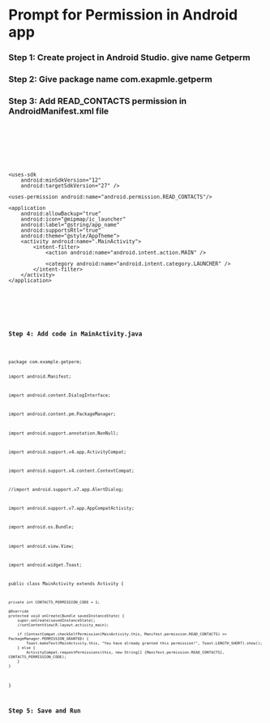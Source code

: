 <h1>Prompt for Permission in Android app</h1>
<h3>Step 1: Create project in Android Studio. give name <b>Getperm</b></h3>
<h3>Step 2: Give package name <b>com.exapmle.getperm</b>

<h3>Step 3: Add <b>READ_CONTACTS</b> permission in AndroidManifest.xml file</h3>
<code>
  
  <?xml version="1.0" encoding="utf-8"?>
<manifest xmlns:android="http://schemas.android.com/apk/res/android"
    package="com.example.getperm">

    <uses-sdk
        android:minSdkVersion="12"
        android:targetSdkVersion="27" />

    <uses-permission android:name="android.permission.READ_CONTACTS"/>

    <application
        android:allowBackup="true"
        android:icon="@mipmap/ic_launcher"
        android:label="@string/app_name"
        android:supportsRtl="true"
        android:theme="@style/AppTheme">
        <activity android:name=".MainActivity">
            <intent-filter>
                <action android:name="android.intent.action.MAIN" />

                <category android:name="android.intent.category.LAUNCHER" />
            </intent-filter>
        </activity>
    </application>

</manifest>
  
<code>
  
<h3>Step 4: Add code in <b>MainActivity.java</b></h3>
  
<code>
package com.example.getperm;

import android.Manifest;
  
import android.content.DialogInterface;
  
import android.content.pm.PackageManager;
  
import android.support.annotation.NonNull;
  
import android.support.v4.app.ActivityCompat;
  
import android.support.v4.content.ContextCompat;
  
//import android.support.v7.app.AlertDialog;
  
import android.support.v7.app.AppCompatActivity;
  
import android.os.Bundle;
  
import android.view.View;
  
import android.widget.Toast;

public class MainActivity extends Activity {
  
    private int CONTACTS_PERMISSION_CODE = 1;

    @Override
    protected void onCreate(Bundle savedInstanceState) {
        super.onCreate(savedInstanceState);
        //setContentView(R.layout.activity_main);

        if (ContextCompat.checkSelfPermission(MainActivity.this, Manifest.permission.READ_CONTACTS) == PackageManager.PERMISSION_GRANTED) { 
            Toast.makeText(MainActivity.this, "You have already granted this permission!", Toast.LENGTH_SHORT).show(); 
        } else { 
            ActivityCompat.requestPermissions(this, new String[] {Manifest.permission.READ_CONTACTS}, CONTACTS_PERMISSION_CODE); 
        }
    }
}
</code>
<h3>Step 5: Save and Run </h3>
